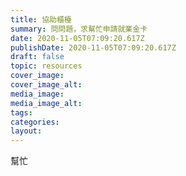 ```yaml
---
title: 協助櫃檯
summary: 問問題，求幫忙申請就業金卡
date: 2020-11-05T07:09:20.617Z
publishDate: 2020-11-05T07:09:20.617Z
draft: false
topic: resources
cover_image: 
cover_image_alt:
media_image:
media_image_alt:
tags:
categories:
layout:
---
```

幫忙
